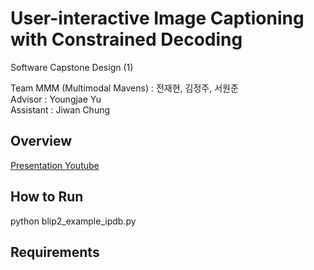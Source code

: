 # User-interactive Image Captioning with Constrained Decoding

Software Capstone Design (1)

Team MMM (Multimodal Mavens) : 전재현, 김정주, 서원준<br>
Advisor : Youngjae Yu<br>
Assistant : Jiwan Chung

## Overview
[Presentation Youtube](https://youtu.be/aw8SBIKU3_Y)

## How to Run

python blip2_example_ipdb.py

## Requirements

